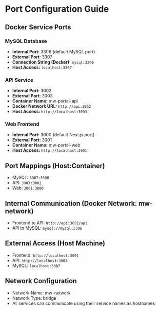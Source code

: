 # Port Configuration Guide

## Docker Service Ports

### MySQL Database
- **Internal Port:** 3306 (default MySQL port)
- **External Port:** 3307
- **Connection String (Docker):** `mysql:3306`
- **Host Access:** `localhost:3307`

### API Service
- **Internal Port:** 3002
- **External Port:** 3003
- **Container Name:** mw-portal-api
- **Docker Network URL:** `http://api:3002`
- **Host Access:** `http://localhost:3003`

### Web Frontend
- **Internal Port:** 3000 (default Next.js port)
- **External Port:** 3001
- **Container Name:** mw-portal-web
- **Host Access:** `http://localhost:3001`

## Port Mappings (Host:Container)
- MySQL: `3307:3306`
- API: `3003:3002`
- Web: `3001:3000`

## Internal Communication (Docker Network: mw-network)
- Frontend to API: `http://api:3002/api`
- API to MySQL: `mysql://mysql:3306`

## External Access (Host Machine)
- Frontend: `http://localhost:3001`
- API: `http://localhost:3003`
- MySQL: `localhost:3307`

## Network Configuration
- Network Name: mw-network
- Network Type: bridge
- All services can communicate using their service names as hostnames